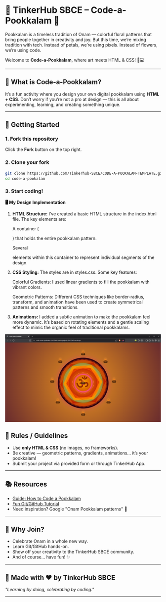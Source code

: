 # 🌸 TinkerHub SBCE – Code-a-Pookkalam 🌸

Pookkalam is a timeless tradition of Onam — colorful floral patterns that bring people together in creativity and joy.
But this time, we’re mixing tradition with tech. Instead of petals, we’re using pixels. Instead of flowers, we’re using code.

Welcome to **Code-a-Pookkalam**, where art meets HTML & CSS! 🎨💻

---

## 🎯 What is Code-a-Pookkalam?

It’s a fun activity where you design your own digital pookkalam using **HTML + CSS**.
Don’t worry if you’re not a pro at design — this is all about experimenting, learning, and creating something unique.

---

## 🚀 Getting Started

### 1. Fork this repository

Click the **Fork** button on the top right.

### 2. Clone your fork

```bash
git clone https://github.com/Tinkerhub-SBCE/CODE-A-POOKALAM-TEMPLATE.git
cd code-a-pookalam
```

### 3. Start coding!

**🖥️ My Design Implementation**

1. **HTML Structure:**
I’ve created a basic HTML structure in the index.html file. The key elements are:

    A container (<div class="pookkalam">) that holds the entire pookkalam pattern.

    Several <div> elements within this container to represent individual segments of the design.

2. **CSS Styling:**
The styles are in styles.css. Some key features:

    Colorful Gradients: I used linear gradients to fill the pookkalam with vibrant colors.

    Geometric Patterns: Different CSS techniques like border-radius, transform, and animation have been used to create symmetrical patterns and smooth transitions.

3. **Animations:**
I added a subtle animation to make the pookkalam feel more dynamic. It’s based on rotating elements and a gentle scaling effect to mimic the organic feel of traditional pookkalams.

![alt text](Pookalam-Screenshot.png)

## 🌼 Rules / Guidelines

* Use **only HTML & CSS** (no images, no frameworks).
* Be creative — geometric patterns, gradients, animations… it’s your pookkalam!
* Submit your project via provided form or through TinkerHub App.

---

## 📚 Resources

* [Guide: How to Code a Pookkalam](https://code-a-pookalam-tinkerhub-sbce.vercel.app/)
* [Fun Git/GitHub Tutorial](https://thecompletegitguide.netlify.app/)
* Need inspiration? Google "Onam Pookkalam patterns" 🌸

---

## 🎉 Why Join?

* Celebrate Onam in a whole new way.
* Learn Git/GitHub hands-on.
* Show off your creativity to the TinkerHub SBCE community.
* And of course… have fun! ✨

---

## 🪷 Made with ❤️ by TinkerHub SBCE

*"Learning by doing, celebrating by coding."*

---

